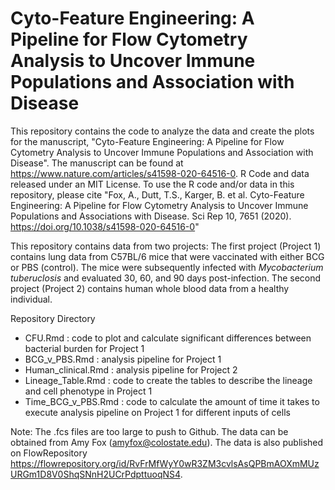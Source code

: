 # Cyto-Feature Engineering: A Pipeline for Flow Cytometry Analysis to Uncover Immune Populations and Association with Disease

This repository contains the code to analyze the data and create the plots for the manuscript, "Cyto-Feature Engineering: A Pipeline for Flow Cytometry Analysis to Uncover Immune Populations and Association with Disease". The manuscript can be found at https://www.nature.com/articles/s41598-020-64516-0. R Code and data released under an MIT License. To use the R code and/or data in this repository, please cite "Fox, A., Dutt, T.S., Karger, B. et al. Cyto-Feature Engineering: A Pipeline for Flow Cytometry Analysis to Uncover Immune Populations and Associations with Disease. Sci Rep 10, 7651 (2020). https://doi.org/10.1038/s41598-020-64516-0"

This repository contains data from two projects: The first project (Project 1) contains lung data from C57BL/6 mice that were vaccinated with either BCG or PBS (control). The mice were subsequently infected with *Mycobacterium tuberuclosis* and evaluated 30, 60, and 90 days post-infection. The second project (Project 2) contains human whole blood data from a healthy individual.

Repository Directory

- CFU.Rmd : code to plot and calculate significant differences between bacterial burden for Project 1
- BCG_v_PBS.Rmd : analysis pipeline for Project 1
- Human_clinical.Rmd : analysis pipeline for Project 2
- Lineage_Table.Rmd : code to create the tables to describe the lineage and cell phenotype in Project 1
- Time_BCG_v_PBS.Rmd : code to calculate the amount of time it takes to execute analysis pipeline on Project 1 for different inputs of cells

Note: The .fcs files are too large to push to Github. The data can be obtained from Amy Fox (amyfox@colostate.edu). The data is also published on FlowRepository https://flowrepository.org/id/RvFrMfWyY0wR3ZM3cvlsAsQPBmAOXmMUzURGm1D8V0ShqSNnH2UCrPdpttuoqNS4. 
